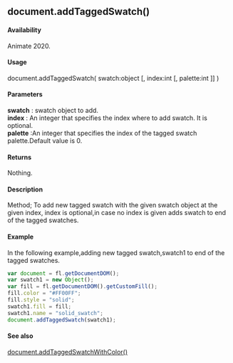 ## document.addTaggedSwatch()

#### Availability

Animate 2020.

#### Usage

document.addTaggedSwatch( swatch:object [,
index:int [, palette:int ]] )

#### Parameters

**swatch** : swatch object to add.   
**index** : An integer that specifies the index where to add swatch. It is optional.  
**palette** :An integer that specifies the index of the tagged swatch palette.Default value is 0.

#### Returns

Nothing.

#### Description

Method; To add new tagged swatch with the given swatch object at the given index, index is optional,in case no index is given adds swatch to end of the tagged swatches.

#### Example

In the following example,adding new tagged swatch,swatch1 to end of the tagged swatches.

```javascript
var document = fl.getDocumentDOM();
var swatch1 = new Object();
var fill = fl.getDocumentDOM().getCustomFill();
fill.color = "#FF00FF";
fill.style = "solid";
swatch1.fill = fill;
swatch1.name = "solid_swatch";
document.addTaggedSwatch(swatch1);

```
#### See also
[document.addTaggedSwatchWithColor()](../Document_object/docu6059.md)
